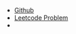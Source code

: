 - [Github](https://github.com/kangfizz?tab=repositories)
- [Leetcode Problem](https://leetcode.com/problemset/all/)
-